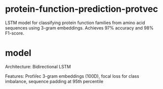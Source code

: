 # protein-function-prediction-protvec
LSTM model for classifying protein function families from amino acid sequences using 3-gram embeddings. Achieves 97% accuracy and 98% F1-score.

# model
Architecture: Bidirectional LSTM

Features: ProtVec 3-gram embeddings (100D), focal loss for class imbalance, sequence padding at 95th percentile
